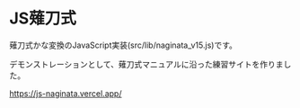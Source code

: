 # JS薙刀式

薙刀式かな変換のJavaScript実装(src/lib/naginata_v15.js)です。

デモンストレーションとして、薙刀式マニュアルに沿った練習サイトを作りました。

https://js-naginata.vercel.app/